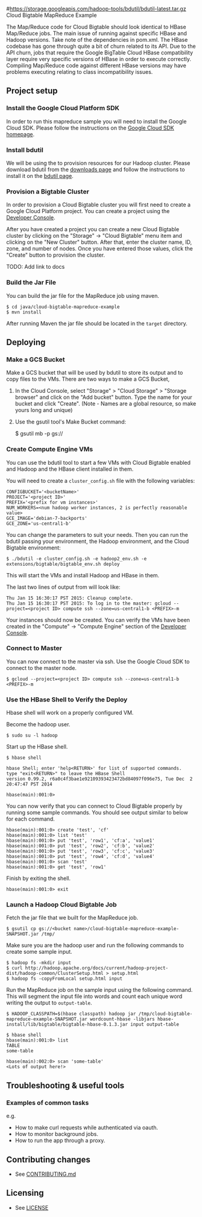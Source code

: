 #https://storage.googleapis.com/hadoop-tools/bdutil/bdutil-latest.tar.gz Cloud Bigtable MapReduce Example

The Map/Reduce code for Cloud Bigtable should look identical to HBase
Map/Reduce jobs. The main issue of running against specific HBase and Hadoop
versions. Take note of the dependencies in pom.xml. The HBase codebase has gone
through quite a bit of churn related to its API. Due to the API churn, jobs
that require the Google BigTable Cloud HBase compatibility layer require very
specific versions of HBase in order to execute correctly. Compiling Map/Reduce
code against different HBase versions may have problems executing relating to
class incompatibility issues.

## Project setup

### Install the Google Cloud Platform SDK

In order to run this mapreduce sample you will need to install the Google Cloud
SDK. Please follow the instructions on the [Google Cloud SDK homepage](https://cloud.google.com/sdk/).

### Install bdutil

We will be using the  to provision resources for our Hadoop cluster. Please
download bdutil from the [downloads page](https://cloud.google.com/hadoop/downloads)
and follow the instructions to install it on the
[bdutil page](https://cloud.google.com/hadoop/bdutil).

### Provision a Bigtable Cluster

In order to provision a Cloud Bigtable cluster you will first need to create a
Google Cloud Platform project. You can create a project using the
[Developer Console](https://cloud.google.com/console).

After you have created a project you can create a new Cloud Bigtable cluster by
clicking on the "Storage" -> "Cloud Bigtable" menu item and clicking on the
"New Cluster" button.  After that, enter the cluster name, ID, zone, and number
of nodes. Once you have entered those values, click the "Create" button to
provision the cluster.

TODO: Add link to docs

### Build the Jar File

You can build the jar file for the MapReduce job using maven.

    $ cd java/cloud-bigtable-mapreduce-example
    $ mvn install

After running Maven the jar file should be located in the `target` directory.

## Deploying

### Make a GCS Bucket

Make a GCS bucket that will be used by bdutil to store its output and to copy
files to the VMs.  There are two ways to make a GCS Bucket, 

1. In the Cloud Console, select "Storage" > "Cloud Storage" > "Storage
   browser" and click on the "Add bucket" button. Type the name for your
   bucket and click "Create".  (Note - Names are a global resource, so make
   yours long and unique) 
1. Use the gsutil tool's Make Bucket command:

    $ gsutil mb -p <project ID> gs://<bucketName>

### Create Compute Engine VMs

You can use the bdutil tool to start a few VMs with Cloud Bigtable enabled and Hadoop and the HBase client installed in them.

You will need to create a `cluster_config.sh` file with the following variables:

    CONFIGBUCKET='<bucketName>'
    PROJECT='<project ID>'
    PREFIX='<prefix for vm instances>'
    NUM_WORKERS=<num hadoop worker instances, 2 is perfectly reasonable value>
    GCE_IMAGE='debian-7-backports'
    GCE_ZONE='us-central1-b'

You can change the parameters to suit your needs. Then you can run the bdutil passing your environment, the Hadoop environment, and the Cloud Bigtable environment:

    $ ./bdutil -e cluster_config.sh -e hadoop2_env.sh -e extensions/bigtable/bigtable_env.sh deploy

This will start the VMs and install Hadoop and HBase in them.

The last two lines of output from will look like:

    Thu Jan 15 16:30:17 PST 2015: Cleanup complete.
    Thu Jan 15 16:30:17 PST 2015: To log in to the master: gcloud --project=<project ID> compute ssh --zone=us-central1-b <PREFIX>-m

Your instances should now be created. You can verify the VMs have been created
in the "Compute" -> "Compute Engine" section of the [Developer Console](https://cloud.google.com/console).

### Connect to Master

You can now connect to the master via ssh. Use the Google Cloud SDK to connect to the master node.

    $ gcloud --project=<project ID> compute ssh --zone=us-central1-b <PREFIX>-m

### Use the HBase Shell to Verify the Deploy

Hbase shell will work on a properly configured VM.

Become the hadoop user.

    $ sudo su -l hadoop

Start up the HBase shell.

    $ hbase shell

    hbase Shell; enter 'help<RETURN>' for list of supported commands.
    type "exit<RETURN>" to leave the HBase Shell
    version 0.99.2, r6a0c4f3bae1e92109393423472bd84097f096e75, Tue Dec  2 20:47:47 PST 2014

    hbase(main):001:0>

You can now verify that you can connect to Cloud Bigtable properly by running
some sample commands. You should see output similar to below for each command.

    hbase(main):001:0> create 'test', 'cf'
    hbase(main):001:0> list 'test'
    hbase(main):001:0> put 'test', 'row1', 'cf:a', 'value1'
    hbase(main):001:0> put 'test', 'row2', 'cf:b', 'value2'
    hbase(main):001:0> put 'test', 'row3', 'cf:c', 'value3'
    hbase(main):001:0> put 'test', 'row4', 'cf:d', 'value4'
    hbase(main):001:0> scan 'test'
    hbase(main):001:0> get 'test', 'row1'

Finish by exiting the shell.

    hbase(main):001:0> exit

### Launch a Hadoop Cloud Bigtable Job

Fetch the jar file that we built for the MapReduce job.

    $ gsutil cp gs://<bucket name>/cloud-bigtable-mapreduce-example-SNAPSHOT.jar /tmp/

Make sure you are the hadoop user and run the following commands to create some sample input.

    $ hadoop fs -mkdir input
    $ curl http://hadoop.apache.org/docs/current/hadoop-project-dist/hadoop-common/ClusterSetup.html > setup.html
    $ hadoop fs -copyFromLocal setup.html input

Run the MapReduce job on the sample input using the following command. This
will segment the input file into words and count each unique word writing the
output to `output-table`.

    $ HADOOP_CLASSPATH=$(hbase classpath) hadoop jar /tmp/cloud-bigtable-mapreduce-example-SNAPSHOT.jar wordcount-hbase -libjars hbase-install/lib/bigtable/bigtable-hbase-0.1.3.jar input output-table

    $ hbase shell
    hbase(main):001:0> list
    TABLE 
    some-table

    hbase(main):002:0> scan 'some-table'
    <Lots of output here!>

## Troubleshooting & useful tools

### Examples of common tasks

e.g.
* How to make curl requests while authenticated via oauth.
* How to monitor background jobs.
* How to run the app through a proxy.


## Contributing changes

* See [CONTRIBUTING.md](../../CONTRIBUTING.md)

## Licensing

* See [LICENSE](../../LICENSE)
